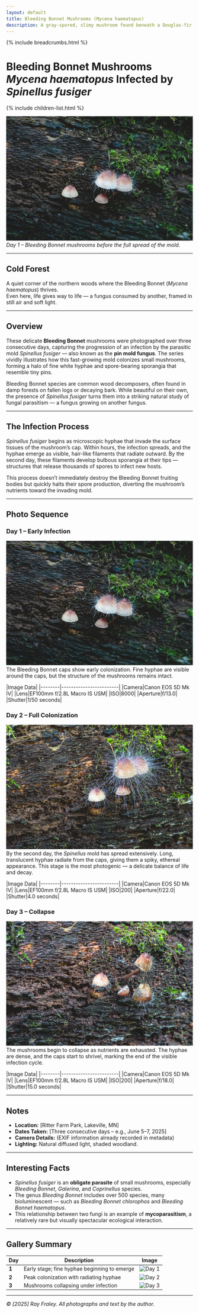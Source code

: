 ```yaml
---
layout: default
title: Bleeding Bonnet Mushrooms (Mycena haematopus)
description: A gray-spored, slimy mushroom found beneath a Douglas-fir in Minnesota—first mistaken for a milkcap.
---
```


{% include breadcrumbs.html %}
# Bleeding Bonnet Mushrooms *Mycena haematopus* Infected by *Spinellus fusiger*
{% include children-list.html %}


![Bleeding Bonnet mushrooms - Day 1](/gallery/fungi/mushrooms/assets/bleeding-bonnet/E21A5255.jpg)
*Day 1 – Bleeding Bonnet mushrooms before the full spread of the mold.*

---

## Cold Forest

A quiet corner of the northern woods where the Bleeding Bonnet (*Mycena haematopus*) thrives.  
Even here, life gives way to life — a fungus consumed by another, framed in still air and soft light.

---

## Overview

These delicate **Bleeding Bonnet** mushrooms were photographed over three consecutive days, capturing the progression of an infection by the parasitic mold *Spinellus fusiger* — also known as the **pin mold fungus**. The series vividly illustrates how this fast-growing mold colonizes small mushrooms, forming a halo of fine white hyphae and spore-bearing sporangia that resemble tiny pins.

Bleeding Bonnet species are common wood decomposers, often found in damp forests on fallen logs or decaying bark. While beautiful on their own, the presence of *Spinellus fusiger* turns them into a striking natural study of fungal parasitism — a fungus growing on another fungus.

---

## The Infection Process

*Spinellus fusiger* begins as microscopic hyphae that invade the surface tissues of the mushroom’s cap. Within hours, the infection spreads, and the hyphae emerge as visible, hair-like filaments that radiate outward. By the second day, these filaments develop bulbous sporangia at their tips — structures that release thousands of spores to infect new hosts.

This process doesn’t immediately destroy the Bleeding Bonnet fruiting bodies but quickly halts their spore production, diverting the mushroom’s nutrients toward the invading mold.

---

## Photo Sequence

### Day 1 – Early Infection
![Bleeding Bonnet mushrooms - Day 1](/gallery/fungi/mushrooms/assets/bleeding-bonnet/E21A5255.jpg)
The Bleeding Bonnet caps show early colonization. Fine hyphae are visible around the caps, but the structure of the mushrooms remains intact.

|Image Data|
|--------|------------------------|
|Camera|Canon EOS 5D Mk IV|
|Lens|EF100mm f/2.8L Macro IS USM|
|ISO|8000|
|Aperture|f/13.0|
|Shutter|1/50 seconds|

### Day 2 – Full Colonization
![Bleeding Bonnet mushrooms - Day 2](/gallery/fungi/mushrooms/assets/bleeding-bonnet/E21A5422.jpg)
By the second day, the *Spinellus* mold has spread extensively. Long, translucent hyphae radiate from the caps, giving them a spiky, ethereal appearance. This stage is the most photogenic — a delicate balance of life and decay.

|Image Data|
|--------|------------------------|
|Camera|Canon EOS 5D Mk IV|
|Lens|EF100mm f/2.8L Macro IS USM|
|ISO|200|
|Aperture|f/22.0|
|Shutter|4.0 seconds|

### Day 3 – Collapse
![Bleeding Bonnet mushrooms - Day 3](/gallery/fungi/mushrooms/assets/bleeding-bonnet/E21A5429.jpg)
The mushrooms begin to collapse as nutrients are exhausted. The hyphae are dense, and the caps start to shrivel, marking the end of the visible infection cycle.

|Image Data|
|--------|------------------------|
|Camera|Canon EOS 5D Mk IV|
|Lens|EF100mm f/2.8L Macro IS USM|
|ISO|200|
|Aperture|f/18.0|
|Shutter|15.0 seconds|

---

## Notes

- **Location:** [Ritter Farm Park, Lakeville, MN]  
- **Dates Taken:** [Three consecutive days – e.g., June 5–7, 2025]  
- **Camera Details:** (EXIF information already recorded in metadata)  
- **Lighting:** Natural diffused light, shaded woodland.  

---

## Interesting Facts

- *Spinellus fusiger* is an **obligate parasite** of small mushrooms, especially *Bleeding Bonnet*, *Galerina*, and *Coprinellus* species.  
- The genus *Bleeding Bonnet* includes over 500 species, many bioluminescent — such as *Bleeding Bonnet chlorophos* and *Bleeding Bonnet haematopus*.  
- This relationship between two fungi is an example of **mycoparasitism**, a relatively rare but visually spectacular ecological interaction.

---

## Gallery Summary

| Day | Description | Image |
|-----|--------------|-------|
| **1** | Early stage; fine hyphae beginning to emerge | ![Day 1](E21A5255.jpg) |
| **2** | Peak colonization with radiating hyphae | ![Day 2](E21A5422.jpg) |
| **3** | Mushrooms collapsing under infection | ![Day 3](E21A5429.jpg) |

---

*© [2025] Ray Fraley. All photographs and text by the author.*
